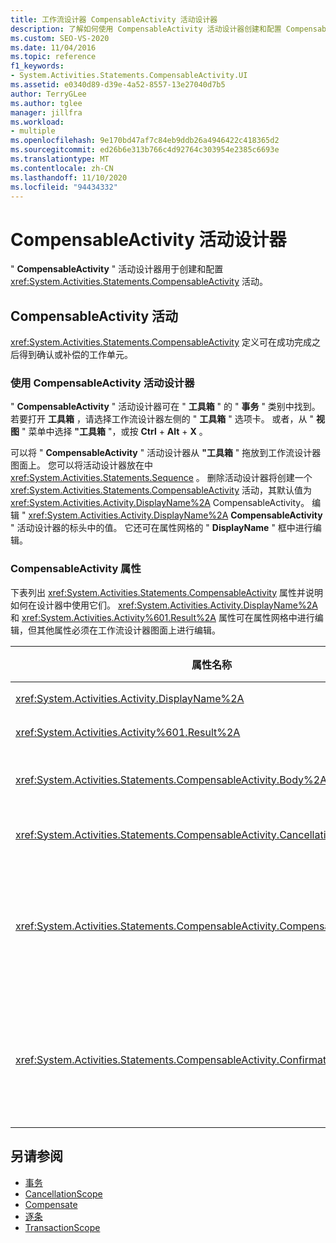 ```yaml
---
title: 工作流设计器 CompensableActivity 活动设计器
description: 了解如何使用 CompensableActivity 活动设计器创建和配置 CompensableActivity 活动。
ms.custom: SEO-VS-2020
ms.date: 11/04/2016
ms.topic: reference
f1_keywords:
- System.Activities.Statements.CompensableActivity.UI
ms.assetid: e0340d89-d39e-4a52-8557-13e27040d7b5
author: TerryGLee
ms.author: tglee
manager: jillfra
ms.workload:
- multiple
ms.openlocfilehash: 9e170bd47af7c84eb9ddb26a4946422c418365d2
ms.sourcegitcommit: ed26b6e313b766c4d92764c303954e2385c6693e
ms.translationtype: MT
ms.contentlocale: zh-CN
ms.lasthandoff: 11/10/2020
ms.locfileid: "94434332"
---
```

# <a name="compensableactivity-activity-designer"></a>CompensableActivity 活动设计器

" **CompensableActivity** " 活动设计器用于创建和配置 <xref:System.Activities.Statements.CompensableActivity> 活动。

## <a name="the-compensableactivity-activity"></a>CompensableActivity 活动
 <xref:System.Activities.Statements.CompensableActivity> 定义可在成功完成之后得到确认或补偿的工作单元。

### <a name="using-the-compensableactivity-activity-designer"></a>使用 CompensableActivity 活动设计器
 " **CompensableActivity** " 活动设计器可在 " **工具箱** " 的 " **事务** " 类别中找到。 若要打开 **工具箱** ，请选择工作流设计器左侧的 " **工具箱** " 选项卡。 或者，从 " **视图** " 菜单中选择 **"工具箱** "，或按 **Ctrl** + **Alt** + **X** 。

 可以将 " **CompensableActivity** " 活动设计器从 **"工具箱** " 拖放到工作流设计器图面上。 您可以将活动设计器放在中 <xref:System.Activities.Statements.Sequence> 。 删除活动设计器将创建一个 <xref:System.Activities.Statements.CompensableActivity> 活动，其默认值为 <xref:System.Activities.Activity.DisplayName%2A> CompensableActivity。 编辑 " <xref:System.Activities.Activity.DisplayName%2A> **CompensableActivity** " 活动设计器的标头中的值。 它还可在属性网格的 " **DisplayName** " 框中进行编辑。

### <a name="the-compensableactivity-properties"></a>CompensableActivity 属性
 下表列出 <xref:System.Activities.Statements.CompensableActivity> 属性并说明如何在设计器中使用它们。 <xref:System.Activities.Activity.DisplayName%2A>和 <xref:System.Activities.Activity%601.Result%2A> 属性可在属性网格中进行编辑，但其他属性必须在工作流设计器图面上进行编辑。

|属性名称|必选|使用情况|
|-|--------------|-|
|<xref:System.Activities.Activity.DisplayName%2A>|错误|<xref:System.Activities.Statements.CompensableActivity> 活动的可选友好名称。 默认值为 CompensableActivity。|
|<xref:System.Activities.Activity%601.Result%2A>|错误|指定 <xref:System.Activities.Statements.CompensableActivity> 的返回值。 此属性必须在属性网格中进行编辑。|
|<xref:System.Activities.Statements.CompensableActivity.Body%2A>|正确|指定为其提供补偿、取消和确认逻辑的活动。 若要添加 <xref:System.Activities.Statements.CompensableActivity.Body%2A> 活动，请将 **"工具箱** " 中的活动拖放到 " **CompensableActivity** " 活动设计器的 " **正文** " 框中。 添加提示文本 "在此处放置活动"。|
|<xref:System.Activities.Statements.CompensableActivity.CancellationHandler%2A>|错误|指定在取消时执行的活动。 若要添加活动，请将其设计器从 **"工具箱** " 拖到 " **CompensableActivity** " 活动设计器上的 " **CancellationHandler** " 框。 添加提示文本 "在此处放置活动"。|
|<xref:System.Activities.Statements.CompensableActivity.CompensationHandler%2A>|错误|指定补偿 <xref:System.Activities.Statements.CompensableActivity.Body%2A> 活动时要执行的活动。 可使用 <xref:System.Activities.Statements.Compensate> 活动显式调用此处理程序。<br /><br /> 若要添加活动，请将其活动设计器从 **"工具箱** " 拖到 " **CompensableActivity** " 活动设计器上的 " **CompensationHandler** " 框中。 添加提示文本 "在此处放置活动"。|
|<xref:System.Activities.Statements.CompensableActivity.ConfirmationHandler%2A>|错误|指定确认 <xref:System.Activities.Statements.CompensableActivity.Body%2A> 活动时要执行的活动。 可使用 <xref:System.Activities.Statements.Confirm> 活动显式调用此处理程序。<br /><br /> 若要添加活动，请将其活动设计器从 **"工具箱** " 拖到 " **CompensableActivity** " 活动设计器上的 " **ConfirmationHandler** " 框中。 添加提示文本 "在此处放置活动"。|

## <a name="see-also"></a>另请参阅

- [事务](../workflow-designer/transaction-activity-designers.md)
- [CancellationScope](../workflow-designer/cancellationscope-activity-designer.md)
- [Compensate](../workflow-designer/compensate-activity-designer.md)
- [逐条](../workflow-designer/confirm-activity-designer.md)
- [TransactionScope](../workflow-designer/transactionscope-activity-designer.md)
